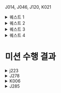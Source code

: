 J014, J046, J120, K021

<details>
<summary>퀘스트 1</summary>
   
# 하루 미션: 육각형 성장 퀘스트 - 하루 핵심 역량 집중 + 성장 확인

## 분석

- 개발자로 성장하기 위해서는 다양한 역량(Time Management, CS Knowledge, Condition Control, Design Skills, Implementation, Goal Achievement)이 균형 있게 발전해야 한다.
- 그러나 하루 동안 모든 역량을 고르게 올리는 것은 현실적으로 어렵다.
- 따라서 **매일 하나의 핵심 역량에 집중하고**, 하루가 끝난 후 **그 역량이 실제로 성장했는지 확인**하는 루틴이 필요하다.

## 목적

- 매일 목표 역량을 명확하게 설정하여 **의식적 성장(Deliberate Practice)**을 실천한다.
- 하루 활동을 돌아보며 **객관적인 자기 피드백**을 습관화한다.
- 시각화(레이더 차트)를 통해 **성장의 변화를 눈으로 확인**한다.

## 퀘스트 수행 방법

1. **하루 시작 시 핵심 역량 선택**
   - 6가지 항목 중 오늘 가장 집중하고 싶은 역량 1가지를 고른다.  
     예: `오늘은 CS Knowledge에 집중한다.`
2. **미션 진행하는 동안 집중 실천**
   - 선택한 역량과 관련된 목표를 하루 동안 의식적으로 실천한다.
3. **하루 마무리 점검**
   - 육각형 레이더 차트(1~5점)에 오늘의 각 역량 점수를 기록한다.
   - 특히 선택한 핵심 역량에 대해 **“실제 성장했는가?”**를 평가하고, 한줄 회고를 남긴다.

## 달성 기준

- **핵심 역량 1개를 선택하고 집중 실천 기록 완료**
- **6가지 항목 모두 자기 점수 기록(1~5점)**
- **한줄 회고 작성 (예: “CS 지식은 성장했지만 시간 관리가 부족했다.”)**

## 기대 효과

- 하루 단위로 **“성장 포인트”**를 명확히 인식할 수 있다.
- **육각형 차트**를 활용하여 불균형한 역량을 객관적으로 파악하고 조정할 수 있다.
- 개발자로서의 **핵심 역량을 게임처럼 키우는 재미와 동기부여**를 제공한다.
- 꾸준한 루틴으로 **작은 성취가 누적되어 장기 성장**을 이끈다.

좋아! 아래는 "**그래프를 AI에게 보여주고 개선점 물어보기**" 퀘스트를 `분석 → 목적 → 수행 방법 → 달성 기준 → 기대 효과`로 구조화한 내용이야.

</details>

<details>
<summary>퀘스트 2</summary>

## 🎯 **퀘스트명: AI 피드백 기반 개선 퀘스트 - “그래프에게 묻다”**

### 🔍 **1. 분석**

- 육각형 그래프는 자기 회고 기반으로 생성된 **정량적 성장 지표**입니다.
- 그러나 점수를 보는 것만으로는 **구체적인 개선 방향**을 잡기 어려울 수 있음.
- AI는 회고 텍스트와 점수의 상관관계를 이해하고, **개인 맞춤 피드백**을 제공할 수 있는 도구입니다.

### 🎯 **2. 목적**

- 점수 기반 피드백을 AI로부터 받아 **구체적인 개선 방안과 다음 행동 목표**를 설정
- 낮은 점수에 대한 원인 분석과 **실행 가능한 전략 수립**
- **감정적 주관** 대신 **객관적 가이드를 제공**받아 성장 루틴을 강화

### 🛠️ **3. 퀘스트 수행 방법**

1. **회고 텍스트 + 육각형 그래프 점수표**를 GPT에게 입력
   (예시: `"오늘 회고는 이렇고, 점수는 다음과 같습니다. 어떻게 개선하면 좋을까요?"`)

2. GPT가 각 항목별로 분석하여 **개선 포인트와 실천 팁**을 제안
   (예시: `⏰ 시간 관리: 너무 많은 목표 설정 → 작은 단위로 쪼개기 추천`)

3. 제안 중 마음에 드는 **1\~2개 액션을 선택**하여 **내일 적용 계획 수립**

4. 다음날 회고에 **실행 여부 및 효과** 기록

### 🎯 **4. 달성 기준**

- 육각형 그래프 및 회고를 기반으로 GPT에게 피드백을 요청
- AI 피드백 중 1개 이상을 **명시적으로 적용**
- 다음날 회고에 적용 결과 또는 변화를 **텍스트로 남김**

### ✨ **5. 기대 효과**

- 육각형 그래프의 수치가 **단순 결과가 아닌 개선의 출발점**이 됨
- 반복적으로 AI 피드백을 반영함으로써 **맞춤형 성장 루틴 정착**
- 점수와 회고의 연결성을 높여 **정성적 회고 → 실천 → 정량 개선**이라는 선순환 구축
- 팀원에게도 추천 가능 → **함께 성장하는 문화 촉진**

</details>

<details>
<summary>퀘스트 3</summary>

# 하루 미션: 코드 로그 기반 육각형 성장 분석 퀘스트

## 분석

- 개발자의 하루는 여러 역량(Time Management, CS Knowledge, Condition Control, Design Skills, Implementation, Goal Achievement)의 조합으로 구성된다.
- 이 역량들이 언제, 얼마나 발휘되었는지는 gist 등의 코드 푸시 기록을 통해 일정 부분 정량적으로 추적 가능하다.
- 따라서 하루 동안의 gist push 로그를 수집/분석하여 각 시간대의 활동 역량을 평가하고, 가장 집중이 잘 된 시간대를 도출해보는 퀘스트가 유용하다.

## 목적

- 코드 기록 기반의 역량 추적으로 객관적인 피드백 확보
- 시간대별 집중도를 파악하여 자신의 최적 작업 시간대 인식
- 반복 학습과 분석을 통해 의식적 성장(Deliberate Practice) 루틴 완성

## 퀘스트 수행 방법

1. Gist 작업 로그 수집

- 하루 동안 gist에 push한 기록 시간(Push Timestamp)들을 수집한다.
- 각 push마다 내용(또는 파일명, 커밋 메시지 등)을 간략히 요약한다.

2. 6가지 역량으로 분류
   각 푸시 기록을 아래 6개 항목 중 가장 적절한 역량에 매핑한다:

- Time Management: 계획적 작업, 일정 관리, 루틴 실천 등
- CS Knowledge: 알고리즘, 시스템, 네트워크 등 이론 기반 학습
- Condition Control: 휴식, 체력, 멘탈 관리, 리듬 조절 등
- Design Skills: UI/UX, 코드 아키텍처, 설계 개선 등
- Implementation: 실제 기능 구현, 코드 작성, 디버깅 등
- Goal Achievement: 특정 목표 달성, 마일스톤 완수 등

3. 시간대별 분석 및 시각화

- 시간대를 06~09, 09~12, 12~15, 15~18, 18~21, 21~24 등으로 나눈다.
- 각 시간대에 기록된 역량별 push 횟수를 분석한다.
- **육각형 차트(1~5점)**로 각 역량의 상대적 집중도를 시각화한다.

4. 집중 시간대 도출

- 푸시 활동이 가장 집중된 시간대를 추출하고, 어떤 역량이 강하게 작동했는지 파악한다.

5. 한줄 회고 작성

- 분석 결과를 바탕으로 하루를 돌아보고 한줄 회고 작성
  예: “Implementation이 오후에 몰렸고 집중도 최고. 내일은 CS 기반 설계에 오전 시간을 써보자.”

## 달성 기준

- gist 로그 기반으로 역량별 활동 시점 기록
- 시간대별 집중도 정량 분석
- 육각형 성장 차트 시각화
- 한줄 회고 작성

## 기대 효과

- 객관적인 로그 기반 피드백 루틴 구축
- 역량별/시간대별 생산성 인사이트 확보
- 장기적으로 자신의 리듬과 강점을 활용한 최적화 루틴 개발
- 개발 성장을 데이터 기반 RPG처럼 게임화

</details>

<details>
<summary>퀘스트 4</summary>

# 미션: 아침 셀프 컴파일링을 통한 육각형 성장 분석 퀘스트

## 분석

- 어제의 작업을 말로 정리하고 점검하는 **셀프 컴파일링(Self Compiling)**은 사고를 구조화하고, 어설픈 지점이나 설명 불가능한 설계를 바로 확인할 수 있는 강력한 루틴이다.
- 이 과정은 설계, 구현, 시간 사용, 몰입 상태 등을 스스로 되짚어보는 시간이 되며, 6가지 역량 기반의 정량/정성 점검에 적합하다.

## 목적

- 전날 작업의 논리, 설계, 구현 이유를 정리하며 구조적 복습
- 문제 해결 과정, 시간 사용, 목표 달성 등 역량별 상태 점검
- 점검 결과를 육각형 차트로 시각화해 불균형 파악 및 개선 루틴 정착

## 👍퀘스트 수행 방법

1. 아침 셀프 컴파일링 체크리스트에 “예/아니오”로 체크

   - [x] Thread 생성 방식 학습
   - [ ] 레이스 컨디션 구현 실험
   - [x] OperationQueue 동작 방식 학습
   - [x] EventManager 싱글톤 구현
   - [x] postEvent 비동기 구현

2. 해당 내용 복사 & 붙여넣기

   - AI한테 보내기

3. 체크된 항목을 다음과 같은 기준으로 분류/매핑 적용시키기

| 체크 항목                         | 관련 역량                           |
| --------------------------------- | ----------------------------------- |
| Thread/레이스 컨디션 학습 및 구현 | CS Knowledge, Implementation        |
| OperationQueue 학습               | CS Knowledge, Design Skills         |
| EventManager 구조 설계            | Design Skills, Implementation       |
| postEvent 구현(sync/async/delay)  | Implementation, Time Management     |
| 테스트 시나리오 직접 설계         | Goal Achievement, Condition Control |
| 조건별 Subscriber 로직 구현       | Design Skills, Implementation       |

4. 자동 점수화

   - 체크 수 또는 주관적 체감에 따라 각 항목에 1~5점 배정
     - 예시: “CS Knowledge 관련 체크 3개 → 4점”, “Goal 관련 없음 → 1점”

5. 육각형 차트 점수 기록
   - 위 점수를 기반으로 차트 시각화 또는 텍스트 저장

## 달성 기준

- 전날 작업 체크리스트 작성 및 예/아니오 체크 완료
- 체크된 작업들을 6가지 역량으로 매핑하고 점수 기록
- 핵심 역량 1개 선택 및 한줄 회고 작성
- 점수 기반 육각형 차트 시각화 또는 저장

## 기대 효과

- 매일의 작업을 구조화된 역량 프레임으로 해석함으로써 주관이 아닌 객관적 성장 추적 가능
- “많이 했는지”보다 **“무엇을 했고, 어떤 역량이 발휘됐는지”**를 중심으로 인식 전환
- 반복적으로 수행할수록 자신의 강점과 약점이 명확히 드러나고, 성장 루틴이 내재화됨
- 체크 방식이 단순하여 꾸준한 루틴화에 적합하고, 장기적으로 데이터 기반 성장 기록이 누적됨

</details>

# 미션 수행 결과

<details>
<summary>j223</summary>

## 아침 셀프 컴파일링을 통한 육각형 성장 분석 퀘스트

2주차 목요일 미션의 컴파일링 체크포인트를 가져와서 다음 릴레이 미션을 수행하였다.

### 체크포인트

```markdown
- [x] Thread 생성 방식에 대해 학습하고, 레이스 컨디션에 대해 정리했다.
- [ ] OperationQueue 동작 방식에 대해 학습하고 정리했다.
- [ ] 다른 비동기 처리 방식에 대해 조사하고, 다양한 활용 방안에 대해 정리했다.
- [x] 데이터 레이스 현상을 확인하기 위해, 멀티 스레드 환경에서 일부러 문제가 생기도록 구현했다.
- [ ] EventManager 싱글톤 인스턴스 구현
- [ ] Subscriber 추가, 제거 함수 구현 (여러 조건 수용)
- [ ] Worker OperationQueue 동작 분리
- [ ] 조건별 매칭한 Subscriber 핸들러 동작
- [ ] 핸들러 내 completed flag 지원 여부
- [ ] 구독 조건들 출력 CustomStringConvertible 프로토콜 수용
- [ ] 동기 postEvent 함수 구현
- [ ] 비동기 async 방식 postEvent 동작 구현
- [ ] 지연 delay 방식 postEvent 동작 구현
- [ ] Subscriber 핸들러 처리 비동기 동작 구현
- [ ] 비동기/지연 동작을 점검하기 위한 나만의 테스트 로직 구현
```

### AI를 활용한 관련 역량 매핑

```text
네, 기억하고 있는 미션 체크포인트를 6가지 항목에 맞게 분류해 드릴게요.

각 항목이 어떤 역량에 해당하는지 한눈에 파악하실 수 있을 거예요.

***

### 📘 CS 지식: 이론/기술 개념 학습

이론적 배경과 기술적 개념을 학습하고 이해하는 활동입니다.

* `[x]` Thread 생성 방식에 대해 학습하고, 레이스 컨디션에 대해 정리했다.
* `[ ]` OperationQueue 동작 방식에 대해 학습하고 정리했다.
* `[ ]` 다른 비동기 처리 방식에 대해 조사하고, 다양한 활용 방안에 대해 정리했다.

### 🧱 설계력: 문제 접근 방식, 시스템적 사고

코드의 구조를 고민하고, 더 효율적이고 확장 가능한 시스템을 만드는 능력과 관련 있습니다.

* `[ ]` EventManager 싱글톤 인스턴스 구현
* `[ ]` Worker OperationQueue 동작 분리

### ⚙️ 구현력: 코딩, 디버깅, 완성도

실제로 코드를 작성하고, 기능을 완성하며, 문제를 해결하는 능력입니다. 대부분의 항목이 여기에 해당되네요.

* `[x]` 데이터 레이스 현상을 확인하기 위해, 멀티 스레드 환경에서 일부러 문제가 생기도록 구현했다.
* `[ ]` Subscriber 추가, 제거 함수 구현 (여러 조건 수용)
* `[ ]` 조건별 매칭한 Subscriber 핸들러 동작
* `[ ]` 핸들러 내 completed flag 지원 여부
* `[ ]` 구독 조건들 출력 CustomStringConvertible 프로토콜 수용
* `[ ]` 동기 postEvent 함수 구현
* `[ ]` 비동기 async 방식 postEvent 동작 구현
* `[ ]` 지연 delay 방식 postEvent 동작 구현
* `[ ]` Subscriber 핸들러 처리 비동기 동작 구현
* `[ ]` 비동기/지연 동작을 점검하기 위한 나만의 테스트 로직 구현

***

### 🎯 목표 달성력, ⏰ 시간 관리, 🧠 컨디션 조절

이 세 가지 항목은 체크리스트의 개별 항목보다는 **체크리스트 자체를 관리하고 수행하는 과정** 전반에 해당합니다.

* **🎯 목표 달성력:** 이 체크리스트를 만들고, 완료된 항목(`[x]`)을 표시하며 진행 상황을 추적하는 것 자체가 목표 달성력을 보여줍니다.
* **⏰ 시간 관리:** 각 항목을 수행하기 위해 시간을 어떻게 분배하고 계획을 세우는지가 시간 관리 능력에 해당합니다.
* **🧠 컨디션 조절:** 미션을 수행하면서 겪는 어려움을 해결하고 꾸준히 진행해나가는 과정에서 컨디션 조절 능력이 발휘됩니다.
```

### 그래프를 이용한 시각화

![](./images/j223.png)

### 느낀점

제공한 체크 포인트에서는 컨디션 조절과 시간 관리에 대한 부분이 없어서 개인적으로 미션을 진행한 나를 돌아보면서 값을 작성했다. 컨디션 관리와 cs지식에 관한 공부는 조금 신경을 쓴편이지만 설계, 구현, 목표 달성에서는 많이 떨어지는 모습이 보이는 것을 확인할 수 있었고, 이 항목들을 조금씩 늘려나가는 방식으로 다음 주차 미션을 진행해 나가야겠다고 느꼈다.

</details>

<details>
<summary>J278</summary>

📋 명세
하루 동안의 활동, 학습, 실패, 느낀 점 등을 자유롭게 기술하되,
아래 6가지 항목이 간접적으로라도 드러나도록 작성
⏰ 시간 관리: 집중/휴식의 균형, 시간 분배 전략
📘 CS 지식: 이론/기술 개념 학습 내용
🧠 컨디션 조절: 스트레스, 감정, 체력 관리
🧱 설계력: 문제 접근 방식, 시스템적 사고
⚙️ 구현력: 코딩, 디버깅, 완성도
🎯 목표 달성력: 정한 목표 대비 달성률

### 내가 선택한 핵심 역량

> Day 11-12 미션에서는 구현력에 집중하여 시도해본다.

### 미션 마무리 점검

Time Management: 3  
CS Knowledge: 2  
Condition Control: 4
Design Skills: 3  
Implementation: 4  
Goal Achievement: 3

### 한 줄 회고

> Day 11-12 미션은 기존 미션에서 배운 내용을 바탕으로 구현을 목표로 시작했지만, 모두 끝마치지는 못했다. 또한, 일부 수행한 미션 과정도 완벽하게 수행했다고는 생각이 들지 않아 아쉬움이 남는다.

### AI 피드백 점검

#### 역량 점수표

| 역량 항목            | 점수 (5점 만점) | 피드백                                                                                                                                                                        |
| -------------------- | --------------- | ----------------------------------------------------------------------------------------------------------------------------------------------------------------------------- |
| ⏰ Time Management   | 3               | 전반적으로 시간을 잘 분배하려는 노력이 느껴집니다. 다만, 우선순위를 명확히 두고 집중 시간을 확보하면 더 높은 점수를 받을 수 있습니다.                                         |
| 🧠 CS Knowledge      | 2               | 기본적인 개념은 이해하고 있지만, 심화된 컴퓨터 과학 지식(자료구조, 알고리즘, 네트워크, 운영체제 등) 습득이 필요합니다. 미션을 하며 배운 내용을 따로 정리해보는 걸 추천합니다. |
| 💪 Condition Control | 4               | 좋은 컨디션을 유지하며 집중력 있게 활동한 것으로 보입니다. 자기 관리가 잘 되고 있습니다! 꾸준함을 유지하세요.                                                                 |
| 🧱 Design Skills     | 3               | 기능 구현 이전에 구조를 고민하는 모습이 돋보입니다. 다만, 다양한 설계 패턴을 접하고 적용해보면 더 큰 성장으로 이어질 것입니다.                                                |
| 🛠️ Implementation    | 4               | 대부분의 기능을 빠짐없이 구현하고자 하는 태도가 좋습니다. 구현에서 발생한 문제를 해결하는 데 있어 능숙한 편입니다.                                                            |
| 🎯 Goal Achievement  | 3               | 목표한 바를 일정 부분 이뤘으며, 남은 부분도 도전하는 자세가 느껴집니다. 명확한 마일스톤 설정과 회고가 있으면 더 좋은 성과로 이어질 수 있습니다.                               |

#### 📌 종합 피드백 요약

- 현재 컨디션과 실행력은 우수한 편이며, 실질적인 구현 능력도 뛰어납니다.

- 시간 관리와 목표 관리 측면에서는 좀 더 명확한 우선순위 설정, 작은 목표 설정과 점검 루틴이 필요합니다.

- CS 지식은 상대적으로 부족해 보이며, 이 부분은 학습 정리를 통해 보완하는 것을 추천합니다 (예: TIL, 블로그 정리, 팀원과의 스터디 등).

- 디자인 역량은 기본기를 잘 잡고 있지만, 더 다양한 설계 경험이 누적되면 훨씬 강해질 수 있습니다.

![alt text](images/j278.png)

</details>

<details>
<summary>K006</summary>

### **수행한 퀘스트**
> AI 피드백 기반 개선 퀘스트 - "그래프에게 묻다"

<details>
<summary>
   <span style="font-size: 1.17em; font-weight: bold; margin-top: 1em; display: inline-block;">
   Day11-12 회고 기반 수행
   </span>
</summary>

#### 회고 한줄 요약
> 작동하는 코드를 바탕으로, 테스트 가능하고 확장 가능한 구조로 만드는 설계의 중요성을 체득한 리팩토링 경험이었다

#### 6가지 항목 점수(10점 만점) 및 그래프

<center>
  <img src="images/k006.png" alt="항목 점수 육각형 그래프" width="500">
</center>

| 항목            | 점수      | 평가 내용                                                                                       |
| ------------- | ------- | ------------------------------------------------------------------------------------------- |
| ⏰ **시간 관리**   | **8**   | 초반엔 구현 위주로 진행하며 **집중력 있는 흐름 유지**.<br>컨디션 부담을 감안해 욕심을 조절한 것도 적절한 판단     |
| 📘 **CS 지식**  | **9**   | SRP, DI, 함수형, 경쟁 상태, SharedFlow와 Channel 차이 등 **복합 개념을 실제 설계에 적용**.<br>회고 전반에 CS 기반 설계 사고가 드러남 |
| 🧠 **컨디션 조절** | **7**   | 꾸준히 노력하고 있지만, 회고에서 ‘피로 누적’이라는 표현이 있는 점을 고려.<br>활동엔 영향 없었으나 **적극적인 관리 필요성 인지**                  |
| 🧱 **설계력**    | **9.5** | Dashboard 리팩토링, 책임 분리, 구조 확장에 따른 SRP 적용, SharedFlow 설계 등에서 **명확한 아키텍처 의식과 설계 고민이 반영됨**      |
| ⚙️ **구현력**    | **9**   | 구조 개선 후 테스트가 가능한 형태로 전환했고, SharedFlow 전환, 상태 추적, 출력 포맷까지 구현.<br>**단순 구현을 넘은 구조 중심 개발**         |
| 🎯 **목표 달성력** | **8.5** | 미션1을 완전히 달성하고, 경쟁 상태 해결과 구조 개선까지 수행.<br> 미션2는 일부 미달성이나 **의도적으로 우선순위를 조절한 판단력** 반영           |

#### AI 피드백
**개선 포인트: 컨디션 관리의 구조화**
> "꾸준히 관리 중이지만 피로 누적을 무시할 수 없음"
> - 학습 집중도는 높았지만, 피로 누적은 장기적으로 생산성 저하로 이어질 수 있음   
> → 집중력 있는 개발을 위해 회복 리듬도 루틴화할 필요 있음

**실천 팁:**
* 하루 한 번 10분 미만 스트레칭 & 시선 분산 루틴 설정
* 오전 중 가장 에너지 높은 시간대를 '학습 또는 설계 집중 블록'으로 예약

</details>

<details>
   <summary>
      <span style="font-size: 1.17em; font-weight: bold; margin-top: 1em; display: inline-block;">
      Day13-14 회고 기반 수행
      </span>
   </summary>

#### 회고 한줄 요약
> 깊이 있는 Git 구조 학습과 도전적 구현을 경험한 한 주
> - **하루 한 번 10분 미만 스트레칭 & 시선 분산 루틴 설정** 피드백 적용

#### 6가지 항목 점수(10점 만점) 및 그래프

<center>
  <img src="images/k006_2.png" alt="항목 점수 육각형 그래프" width="500">
</center>


| 항목            | 점수      | 평가 내용                                                                                       |
| ------------- | ------- | ------------------------------------------------------------------------------------------- |
| ⏰ **시간 관리**   | **9**   | 미션 집중 후 컨디션 회복 루틴(산책, 시선 분산, 스트레칭) 도입. 지속성 명확.<br>**이전 AI 피드백 적용**     |
| 📘 **CS 지식**  | **10**   | 	특정 개념의 표면적 암기에서 벗어나 구조적 흐름과 내부 동작 원리에 대해 깊이 있게 탐구함 |
| 🧠 **컨디션 조절** | **9**   | 휴식의 필요성을 인지하고, 일상 속 회복 습관을 정립함으로써 집중력 유지와 지속성을 확보함**이전 AI 피드백 적용**                 |
| 🧱 **설계력**    | **10** |구조를 단순 나열하는 것을 넘어서, 기능 간 역할을 분리하고 확장 가능성까지 고려한 판단이 드러남      |
| ⚙️ **구현력**    | **8**   | 	기능 구현 과정에서 반복적 시도와 문제 원인 분석을 기반으로 안정적 흐름을 구성하고자 함         |
| 🎯 **목표 달성력** | **8** | 주어진 목표에 대한 추진력이 높았으며, 완성되지 않은 부분도 끝까지 분석하고 개선 방향을 고민함           |

#### AI 피드백

**개선 포인트: 목표 달성 기준의 구체화**
> "도전은 했지만, 미완성으로 남은 기능이 아쉬움으로 남음"
> - 기능 완성을 목표로 시도는 충분했지만, 완료 기준과 범위가 애매해지며 마무리의 성취감이 떨어짐


**실천 팁:**
* **중간점 체크포인트 설정**: 최종 결과 중심 대신 중간 상태의 성공 기준을 명확히 세우기

</details>

<details>
<summary>
<span style="font-size: 1.17em; font-weight: bold; margin-top: 1em; display: inline-block;">
  수행 후기
</span>
</summary>

이번 퀘스트를 통해 수치 기반 자기 진단과 AI 피드백의 연계를 직접 경험할 수 있었다.   
막연한 느낌 중심 회고에서 벗어나, 각 항목별 평가 → 원인 분석 → 실천 전략 도출까지의 흐름을 체득할 수 있어 좋았다.   

낮은 점수 항목에 대해

- 왜 낮았는지
- 어떻게 개선할 수 있는지
- 어떤 방식으로 실천할 수 있는지

를 AI가 구체적으로 안내해준 덕분에, 보다 객관적인 성장 루틴을 설계할 수 있었다.   
앞으로도 회고 작성 시 이와 같은 접근을 활용할 것 같다.

</details>
<br>
</details>

<details>
<summary>J285</summary>

### **수행한 퀘스트**
아침 셀프 컴파일링을 통한 육각형 성장 분석 퀘스트

### **Day13 회고 기반 수행**

#### 6가지 항목 점수(10점 만점) 및 그래프

<center>
  <img src="images/j285.png" alt="육각형 차트" width="500">
</center>

##### ✅ 달성도 기반 점수 (10점 만점 기준)

| 역량                    | 점수 (10점 기준) | 근거                                            |
| --------------------- | ----------- | --------------------------------------------- |
| **CS Knowledge**      | 9점          | Git/SHA/복사 개념 등 핵심 이론 거의 완전 이해, SVN 비교만 보완 필요 |
| **Design Skills**     | 8점          | Git 내부 구조 설계 완벽, branch/switch 미구현으로 약간 감점    |
| **Implementation**    | 9점          | 핵심 명령어 대부분 구현, 일부 후순위 명령 미구현                  |
| **Goal Achievement**  | 10점         | 체크포인트 충실히 이행, 우선순위 설정 포함                      |
| **Condition Control** | 9점          | status/HEAD/log 등 상태관리 우수, 예외 처리 명시           |
| **Time Management**   | 8점          | 브랜치 명령 미구현 판단 등 시간 안배는 적절했으나 후반 마무리 아쉬움       |


#### 📌 종합 피드백 요약
전체적으로 실행력과 구현 역량은 매우 뛰어납니다. 명령어 처리, 내부 오브젝트 구조 설계, CLI 구성 등 기술적 완성도가 높으며, 실 Git의 핵심 구조를 상당히 정밀하게 재현했습니다.

목표 달성 능력은 우수하지만, 일부 후순위 항목(Switch, Branch 등) 미달성에서 보이듯, 우선순위 설정과 작업 범위 관리에 더 전략적인 접근이 필요해 보입니다. 작은 단위로 쪼개고 일정 기반 점검 루틴을 두면 더 안정적인 결과를 낼 수 있습니다.

CS 기초 지식은 일부 개념(얕은 복사 vs 깊은 복사, 암호화 방식 등)에 대한 정리가 부족하게 나타났습니다. TIL 정리, 블로그 포스팅, 팀원과의 피드백 스터디 등을 통해 이론 정리를 습관화하는 것을 추천합니다.

설계(Design) 능력은 기본적인 구조 설계와 CLI 흐름에서 안정적인 감각을 보였지만, 향후 다양한 문제 상황에 대한 구조화 경험이 더해지면 훨씬 강력한 설계 역량으로 성장할 수 있습니다.

#### 한 줄 회고
시간 관리쪽이 아쉬웠다고 생각하나 챌린지 초반에 시간 관리에 완전히 실패한 것보다는 많이 나아졌다고 생각한다.
AI에게 역량들을 평가받는 것도 신선했으나 AI가 과도하게 아첨하는 문제(평가는 만점에 가깝게, 피드백은 너무 좋은 말만 남발) 때문에, 이를 제대로 활용하려면 까다롭게 평가하도록 사전에 학습시켜야겠다고 느꼈다.

</details>
